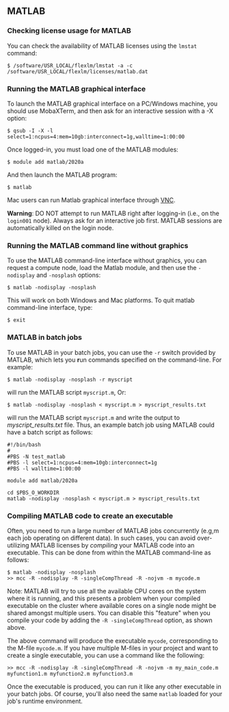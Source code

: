## MATLAB



### Checking license usage for MATLAB

You can check the availability of MATLAB licenses
using the `lmstat` command:

~~~
$ /software/USR_LOCAL/flexlm/lmstat -a -c /software/USR_LOCAL/flexlm/licenses/matlab.dat
~~~

### Running the MATLAB graphical interface

To launch the MATLAB graphical interface on a PC/Windows machine, you should use MobaXTerm, and then ask for an interactive session with a -X option:

~~~
$ qsub -I -X -l select=1:ncpus=4:mem=10gb:interconnect=1g,walltime=1:00:00
~~~

Once logged-in, you must load one of the MATLAB modules:

~~~
$ module add matlab/2020a
~~~

And then launch the MATLAB program:

~~~
$ matlab
~~~

Mac users can run Matlab graphical interface through [VNC](https://www.palmetto.clemson.edu/palmetto/basic/vnc/#running-vnc-on-a-mac-platform).

**Warning**: DO NOT attempt to run MATLAB right after
logging-in (i.e., on the `login001` node).
Always ask for an interactive job first.
MATLAB sessions are automatically killed on the login node.

### Running the MATLAB command line without graphics

To use the MATLAB command-line interface without graphics,
you can request a compute node, load the Matlab module, and then use the `-nodisplay` and `-nosplash` options:

~~~
$ matlab -nodisplay -nosplash
~~~

This will work on both Windows and Mac platforms. To quit matlab command-line interface, type:

~~~
$ exit
~~~

### MATLAB in batch jobs

To use MATLAB in your batch jobs,
you can use the `-r` switch provided by MATLAB,
which lets you **r**un commands specified on the command-line.
For example:

~~~
$ matlab -nodisplay -nosplash -r myscript
~~~

will run the MATLAB script `myscript.m`,
Or:

~~~
$ matlab -nodisplay -nosplash < myscript.m > myscript_results.txt
~~~

will run the MATLAB script `myscript.m` and write the output to *myscript_results.txt* file.
Thus, an example batch job using MATLAB could have
a batch script as follows:

~~~
#!/bin/bash
#
#PBS -N test_matlab
#PBS -l select=1:ncpus=4:mem=10gb:interconnect=1g
#PBS -l walltime=1:00:00

module add matlab/2020a

cd $PBS_O_WORKDIR
matlab -nodisplay -nosplash < myscript.m > myscript_results.txt
~~~

### Compiling MATLAB code to create an executable

Often, you need to run a large number of MATLAB jobs
concurrently (e.g,m each job operating on different data).
In such cases, you can avoid over-utilizing MATLAB licenses
by *compiling* your MATLAB code into an executable.
This can be done from within the MATLAB command-line as follows:

~~~
$ matlab -nodisplay -nosplash
>> mcc -R -nodisplay -R -singleCompThread -R -nojvm -m mycode.m
~~~

Note: MATLAB will try to use all the available CPU cores
on the system where it is running, and this presents a problem
when your compiled executable on the cluster where available
cores on a single node might be shared amongst multiple users.
You can disable this "feature" when you compile your code by
adding the `-R -singleCompThread` option, as shown above.

The above command will produce the executable `mycode`, corresponding
to the M-file `mycode.m`. If you have multiple M-files in your project
and want to create a single executable, you can use
a command like the following:

~~~
>> mcc -R -nodisplay -R -singleCompThread -R -nojvm -m my_main_code.m myfunction1.m myfunction2.m myfunction3.m
~~~

Once the executable is produced,
you can run it like any other executable in your batch jobs.
Of course, you'll also need the same `matlab` loaded for your job's runtime environment.
